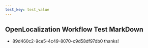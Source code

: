 ```yaml
---
test_key: test_value
---
```

## OpenLocalization Workflow Test MarkDown
* 89d460c2-9ce5-4c49-8070-c9d58df97db0 
thanks!